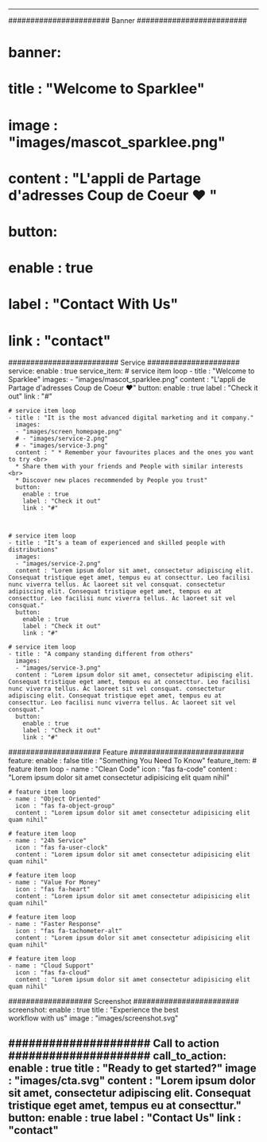 ---


####################### Banner #########################
# banner:
#  title : "Welcome to Sparklee"
#  image : "images/mascot_sparklee.png"
#  content : "L'appli de Partage d'adresses Coup de Coeur ♥ "
#  button:
#    enable : true
#    label : "Contact With Us"
#    link : "contact"


######################### Service #####################
service:
  enable : true
  service_item:
    # service item loop
    - title : "Welcome to Sparklee"
      images:
      - "images/mascot_sparklee.png"
      content : "L'appli de Partage d'adresses Coup de Coeur ♥"
      button:
        enable : true
        label : "Check it out"
        link : "#"

    # service item loop
    - title : "It is the most advanced digital marketing and it company."
      images:
      - "images/screen_homepage.png"
      # - "images/service-2.png"
      # - "images/service-3.png"
      content : " * Remember your favourites places and the ones you want to try <br> 
      * Share them with your friends and People with similar interests <br>
      * Discover new places recommended by People you trust"
      button:
        enable : true
        label : "Check it out"
        link : "#"
        

        
    # service item loop
    - title : "It’s a team of experienced and skilled people with distributions"
      images:
      - "images/service-2.png"
      content : "Lorem ipsum dolor sit amet, consectetur adipiscing elit. Consequat tristique eget amet, tempus eu at consecttur. Leo facilisi nunc viverra tellus. Ac laoreet sit vel consquat. consectetur adipiscing elit. Consequat tristique eget amet, tempus eu at consecttur. Leo facilisi nunc viverra tellus. Ac laoreet sit vel consquat."
      button:
        enable : true
        label : "Check it out"
        link : "#"
        
    # service item loop
    - title : "A company standing different from others"
      images:
      - "images/service-3.png"
      content : "Lorem ipsum dolor sit amet, consectetur adipiscing elit. Consequat tristique eget amet, tempus eu at consecttur. Leo facilisi nunc viverra tellus. Ac laoreet sit vel consquat. consectetur adipiscing elit. Consequat tristique eget amet, tempus eu at consecttur. Leo facilisi nunc viverra tellus. Ac laoreet sit vel consquat."
      button:
        enable : true
        label : "Check it out"
        link : "#"


##################### Feature ##########################
feature:
  enable : false
  title : "Something You Need To Know"
  feature_item:
    # feature item loop
    - name : "Clean Code"
      icon : "fas fa-code"
      content : "Lorem ipsum dolor sit amet consectetur adipisicing elit quam nihil"
      
    # feature item loop
    - name : "Object Oriented"
      icon : "fas fa-object-group"
      content : "Lorem ipsum dolor sit amet consectetur adipisicing elit quam nihil"
      
    # feature item loop
    - name : "24h Service"
      icon : "fas fa-user-clock"
      content : "Lorem ipsum dolor sit amet consectetur adipisicing elit quam nihil"
      
    # feature item loop
    - name : "Value For Money"
      icon : "fas fa-heart"
      content : "Lorem ipsum dolor sit amet consectetur adipisicing elit quam nihil"
      
    # feature item loop
    - name : "Faster Response"
      icon : "fas fa-tachometer-alt"
      content : "Lorem ipsum dolor sit amet consectetur adipisicing elit quam nihil"
      
    # feature item loop
    - name : "Cloud Support"
      icon : "fas fa-cloud"
      content : "Lorem ipsum dolor sit amet consectetur adipisicing elit quam nihil"


        
################### Screenshot ########################
screenshot:
  enable : true
  title : "Experience the best <br> workflow with us"
  image : "images/screenshot.svg"

  

##################### Call to action #####################
call_to_action:
  enable : true
  title : "Ready to get started?"
  image : "images/cta.svg"
  content : "Lorem ipsum dolor sit amet, consectetur adipiscing elit. Consequat tristique eget amet, tempus eu at consecttur."
  button:
    enable : true
    label : "Contact Us"
    link : "contact"
---